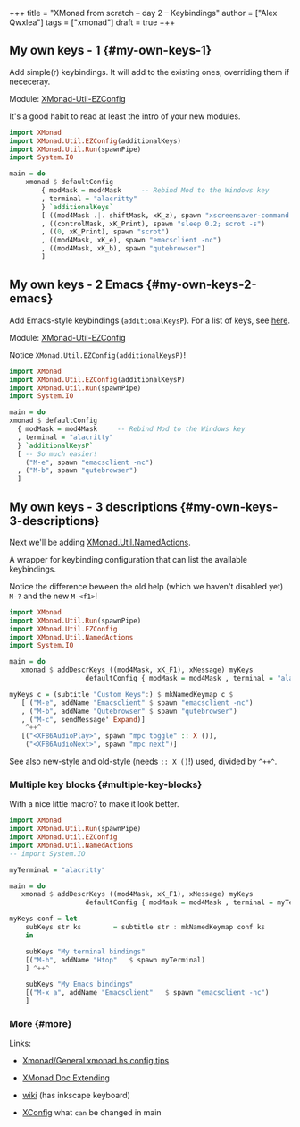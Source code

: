 +++
title = "XMonad from scratch – day 2 – Keybindings"
author = ["Alex Qwxlea"]
tags = ["xmonad"]
draft = true
+++

## My own keys - 1 {#my-own-keys-1}

Add simple(r) keybindings. It will add to the existing ones, overriding them if nececeray.

Module: [XMonad-Util-EZConfig](http://hackage.haskell.org/package/xmonad-contrib-0.14/docs/XMonad-Util-EZConfig.html)

It's a good habit to read at least the intro of your new modules.

```haskell
import XMonad
import XMonad.Util.EZConfig(additionalKeys)
import XMonad.Util.Run(spawnPipe)
import System.IO

main = do
    xmonad $ defaultConfig
        { modMask = mod4Mask     -- Rebind Mod to the Windows key
        , terminal = "alacritty"
        } `additionalKeys`
        [ ((mod4Mask .|. shiftMask, xK_z), spawn "xscreensaver-command -lock")
        , ((controlMask, xK_Print), spawn "sleep 0.2; scrot -s")
        , ((0, xK_Print), spawn "scrot")
        , ((mod4Mask, xK_e), spawn "emacsclient -nc")
        , ((mod4Mask, xK_b), spawn "qutebrowser")
        ]
```


## My own keys - 2 Emacs {#my-own-keys-2-emacs}

Add Emacs-style keybindings (`additionalKeysP`). For a list of keys, see [here](http://hackage.haskell.org/package/xmonad-contrib-0.14/docs/XMonad-Util-EZConfig.html#v:mkKeymap).

Module: [XMonad-Util-EZConfig](http://hackage.haskell.org/package/xmonad-contrib-0.14/docs/XMonad-Util-EZConfig.html)

Notice `XMonad.Util.EZConfig(additionalKeysP)`!

```haskell
import XMonad
import XMonad.Util.EZConfig(additionalKeysP)
import XMonad.Util.Run(spawnPipe)
import System.IO

main = do
xmonad $ defaultConfig
  { modMask = mod4Mask     -- Rebind Mod to the Windows key
  , terminal = "alacritty"
  } `additionalKeysP`
  [ -- So much easier!
    ("M-e", spawn "emacsclient -nc")
  , ("M-b", spawn "qutebrowser")
  ]
```


## My own keys - 3 descriptions {#my-own-keys-3-descriptions}

Next we'll be adding [XMonad.Util.NamedActions](https://hackage.haskell.org/package/xmonad-contrib-0.16/docs/XMonad-Util-NamedActions.html).

A wrapper for keybinding configuration that can list the available keybindings.

Notice the difference beween the old help (which we haven't disabled yet) `M-?` and the new `M-<f1>`!

```haskell
import XMonad
import XMonad.Util.Run(spawnPipe)
import XMonad.Util.EZConfig
import XMonad.Util.NamedActions
import System.IO

main = do
   xmonad $ addDescrKeys ((mod4Mask, xK_F1), xMessage) myKeys
                   defaultConfig { modMask = mod4Mask , terminal = "alacritty"}

myKeys c = (subtitle "Custom Keys":) $ mkNamedKeymap c $
   [ ("M-e", addName "Emacsclient" $ spawn "emacsclient -nc")
   , ("M-b", addName "Qutebrowser" $ spawn "qutebrowser")
   , ("M-c", sendMessage' Expand)]
    ^++^
   [("<XF86AudioPlay>", spawn "mpc toggle" :: X ()),
    ("<XF86AudioNext>", spawn "mpc next")]
```

See also new-style and old-style (needs `:: X ()`!) used, divided by `^++^`.


### Multiple key blocks {#multiple-key-blocks}

With a nice little macro? to make it look better.

```haskell
import XMonad
import XMonad.Util.Run(spawnPipe)
import XMonad.Util.EZConfig
import XMonad.Util.NamedActions
-- import System.IO

myTerminal = "alacritty"

main = do
   xmonad $ addDescrKeys ((mod4Mask, xK_F1), xMessage) myKeys
                   defaultConfig { modMask = mod4Mask , terminal = myTerminal}

myKeys conf = let
    subKeys str ks        = subtitle str : mkNamedKeymap conf ks
    in

    subKeys "My terminal bindings"
    [("M-h", addName "Htop"   $ spawn myTerminal)
    ] ^++^

    subKeys "My Emacs bindings"
    [("M-x a", addName "Emacsclient"   $ spawn "emacsclient -nc")
    ]
```


### More {#more}

Links:

-   [Xmonad/General xmonad.hs config tips](https://wiki.haskell.org/Xmonad/General%5Fxmonad.hs%5Fconfig%5Ftips#Terminal%5Femulator%5Ffactories)
-   [XMonad Doc Extending](https://hackage.haskell.org/package/xmonad-contrib-0.16/docs/XMonad-Doc-Extending.html)
-   [wiki](https://wiki.haskell.org/Xmonad) (has inkscape keyboard)

-   [XConfig](https://hackage.haskell.org/package/xmonad-0.15/docs/XMonad-Core.html#v:XConfig) what `can` be changed in main
